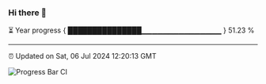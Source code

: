 ### Hi there 👋

⏳ Year progress { ███████████████▁▁▁▁▁▁▁▁▁▁▁▁▁▁▁ } 51.23 %

---

⏰ Updated on Sat, 06 Jul 2024 12:20:13 GMT

![Progress Bar CI](https://github.com/liununu/liununu/workflows/Progress%20Bar%20CI/badge.svg)
